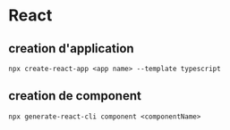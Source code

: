 # React

## creation d'application
```
npx create-react-app <app name> --template typescript
```

## creation de component

```
npx generate-react-cli component <componentName>
```

